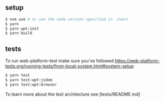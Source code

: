 ## setup

```bash
$ nvm use # or use the node version specified in .nvmrc
$ yarn
$ yarn wpt:init
$ yarn build
```

## tests

To run web-platform-test make sure you've followed https://web-platform-tests.org/running-tests/from-local-system.html#system-setup

```bash
$ yarn test
$ yarn test:wpt:jsdom
$ yarn test:wpt:browser
```

To learn more about the test architecture see [tests/README.md]
